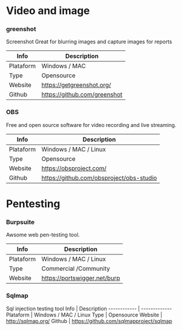 # Video and image

### greenshot 
Screenshot Great for blurring images and capture images for reports

Info | Description
------------ | -------------
Plataform | Windows / MAC
Type | Opensource
Website | https://getgreenshot.org/
Github | https://github.com/greenshot

### OBS
Free and open source software for video recording and live streaming.

Info | Description
------------ | -------------
Plataform | Windows / MAC / Linux
Type | Opensource
Website | https://obsproject.com/
Github | https://github.com/obsproject/obs-studio

# Pentesting

### Burpsuite
Awsome web pen-testing tool.

Info | Description
------------ | -------------
Plataform | Windows / MAC / Linux
Type | Commercial /Community 
Website | https://portswigger.net/burp

### Sqlmap
Sql injection testing tool 
Info | Description
------------ | -------------
Plataform | Windows / MAC / Linux
Type | Opensource
Website | http://sqlmap.org/
Github | https://github.com/sqlmapproject/sqlmap
